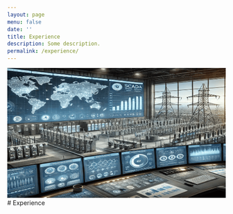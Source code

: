 ```yaml
---
layout: page
menu: false
date: ''
title: Experience
description: Some description.
permalink: /experience/
---
```


<img class="img" src="/assets/img/SCADA.PNG" alt="WZV" width="593" height="300">
# Experience

